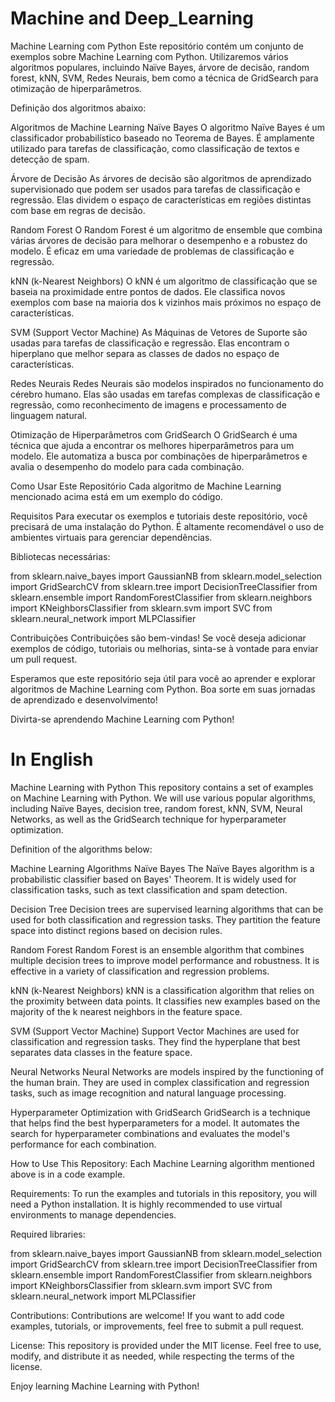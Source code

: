 # Machine and Deep_Learning

Machine Learning com Python
Este repositório contém um conjunto de exemplos sobre Machine Learning com Python. Utilizaremos vários algoritmos populares, incluindo Naïve Bayes, árvore de decisão, random forest, kNN, SVM, Redes Neurais, 
bem como a técnica de GridSearch para otimização de hiperparâmetros.

Definição dos algoritmos abaixo: 

Algoritmos de Machine Learning
Naïve Bayes
O algoritmo Naïve Bayes é um classificador probabilístico baseado no Teorema de Bayes. É amplamente utilizado para tarefas de classificação, como classificação de textos e detecção de spam.

Árvore de Decisão
As árvores de decisão são algoritmos de aprendizado supervisionado que podem ser usados para tarefas de classificação e regressão. Elas dividem o espaço de características em regiões distintas com base em regras de decisão.

Random Forest
O Random Forest é um algoritmo de ensemble que combina várias árvores de decisão para melhorar o desempenho e a robustez do modelo. É eficaz em uma variedade de problemas de classificação e regressão.

kNN (k-Nearest Neighbors)
O kNN é um algoritmo de classificação que se baseia na proximidade entre pontos de dados. Ele classifica novos exemplos com base na maioria dos k vizinhos mais próximos no espaço de características.

SVM (Support Vector Machine)
As Máquinas de Vetores de Suporte são usadas para tarefas de classificação e regressão. Elas encontram o hiperplano que melhor separa as classes de dados no espaço de características.

Redes Neurais
Redes Neurais são modelos inspirados no funcionamento do cérebro humano. Elas são usadas em tarefas complexas de classificação e regressão, como reconhecimento de imagens e processamento de linguagem natural.

Otimização de Hiperparâmetros com GridSearch
O GridSearch é uma técnica que ajuda a encontrar os melhores hiperparâmetros para um modelo. Ele automatiza a busca por combinações de hiperparâmetros e avalia o desempenho do modelo para cada combinação.

Como Usar Este Repositório
Cada algoritmo de Machine Learning mencionado acima está em um exemplo do código.

Requisitos
Para executar os exemplos e tutoriais deste repositório, você precisará de uma instalação do Python. É altamente recomendável o uso de ambientes virtuais para gerenciar dependências.

Bibliotecas necessárias:

from sklearn.naive_bayes import GaussianNB
from sklearn.model_selection import GridSearchCV
from sklearn.tree import DecisionTreeClassifier
from sklearn.ensemble import RandomForestClassifier
from sklearn.neighbors import KNeighborsClassifier
from sklearn.svm import SVC
from sklearn.neural_network import MLPClassifier

Contribuições
Contribuições são bem-vindas! Se você deseja adicionar exemplos de código, tutoriais ou melhorias, sinta-se à vontade para enviar um pull request.

Esperamos que este repositório seja útil para você ao aprender e explorar algoritmos de Machine Learning com Python. Boa sorte em suas jornadas de aprendizado e desenvolvimento!

Divirta-se aprendendo Machine Learning com Python!

# In English

Machine Learning with Python
This repository contains a set of examples on Machine Learning with Python. We will use various popular algorithms, including Naïve Bayes, decision tree, random forest, kNN, SVM, Neural Networks, as well as the GridSearch technique for hyperparameter optimization.

Definition of the algorithms below:

Machine Learning Algorithms
Naïve Bayes
The Naïve Bayes algorithm is a probabilistic classifier based on Bayes' Theorem. It is widely used for classification tasks, such as text classification and spam detection.

Decision Tree
Decision trees are supervised learning algorithms that can be used for both classification and regression tasks. They partition the feature space into distinct regions based on decision rules.

Random Forest
Random Forest is an ensemble algorithm that combines multiple decision trees to improve model performance and robustness. It is effective in a variety of classification and regression problems.

kNN (k-Nearest Neighbors)
kNN is a classification algorithm that relies on the proximity between data points. It classifies new examples based on the majority of the k nearest neighbors in the feature space.

SVM (Support Vector Machine)
Support Vector Machines are used for classification and regression tasks. They find the hyperplane that best separates data classes in the feature space.

Neural Networks
Neural Networks are models inspired by the functioning of the human brain. They are used in complex classification and regression tasks, such as image recognition and natural language processing.

Hyperparameter Optimization with GridSearch
GridSearch is a technique that helps find the best hyperparameters for a model. It automates the search for hyperparameter combinations and evaluates the model's performance for each combination.

How to Use This Repository:
Each Machine Learning algorithm mentioned above is in a code example.

Requirements:
To run the examples and tutorials in this repository, you will need a Python installation. It is highly recommended to use virtual environments to manage dependencies.

Required libraries:

from sklearn.naive_bayes import GaussianNB
from sklearn.model_selection import GridSearchCV
from sklearn.tree import DecisionTreeClassifier
from sklearn.ensemble import RandomForestClassifier
from sklearn.neighbors import KNeighborsClassifier
from sklearn.svm import SVC
from sklearn.neural_network import MLPClassifier

Contributions:
Contributions are welcome! If you want to add code examples, tutorials, or improvements, feel free to submit a pull request.

License:
This repository is provided under the MIT license. Feel free to use, modify, and distribute it as needed, while respecting the terms of the license.

Enjoy learning Machine Learning with Python!
